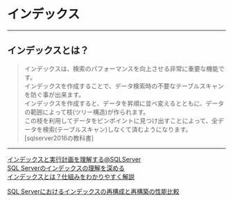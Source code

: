# インデックス

---

## インデックスとは？

>インデックスは、検索のパフォーマンスを向上させる非常に重要な機能です。  
>インデックスを作成することで、データ検索時の不要なテーブルスキャンを防ぐ事が出来ます。  
>インデックスを作成すると、データを昇順に並べ変えるとともに、データの範囲によって枝(ツリー構造)が作られます。  
>この枝を利用してデータをピンポイントに見つけ出すことによって、全データを検索(テーブルスキャン)しなくて済むようになります。  
>[sqlserver2016の教科書]  

---

[インデックスと実行計画を理解する@SQLServer](https://qiita.com/okuzou1/items/f710bcde64beb22cd50b)  
[SQL Serverのインデックスの理解を深める](https://qiita.com/fuk101/items/2e6a225a97a14f0f2850)  
[インデックスとは？仕組みをわかりやすく解説](https://products.sint.co.jp/siob/blog/index)  

[SQL Serverにおけるインデックスの再構成と再構築の性能比較](https://techblog.zozo.com/entry/sqlserver-index-reorganize-vs-rebuild)  
